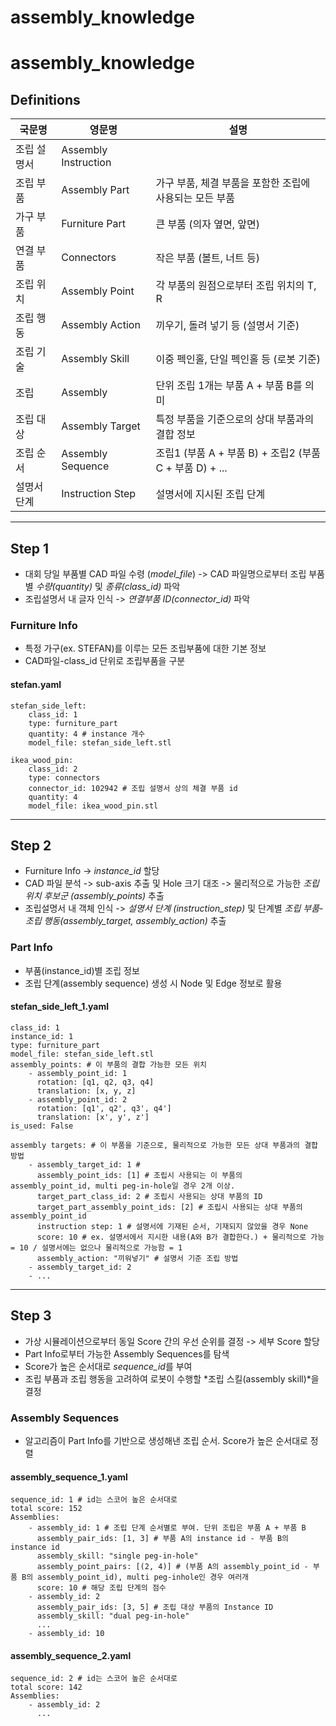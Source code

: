 # assembly_knowledge

# assembly_knowledge

## Definitions

| 국문명    | 영문명            | 설명                                        |
|-----------|-------------------|---------------------------------------------|
| 조립 설명서 | Assembly Instruction | |
| 조립 부품 | Assembly Part     | 가구 부품, 체결 부품을 포함한 조립에 사용되는 모든 부품   |
| 가구 부품 | Furniture Part    | 큰 부품 (의자 옆면, 앞면)                   |
| 연결 부품 | Connectors        | 작은 부품 (볼트, 너트 등)                   |
| 조립 위치 | Assembly Point    | 각 부품의 원점으로부터 조립 위치의 T, R        |
| 조립 행동 | Assembly Action   | 끼우기, 돌려 넣기 등 (설명서 기준)             |
| 조립 기술 | Assembly Skill    | 이중 펙인홀, 단일 펙인홀 등 (로봇 기준)        |
| 조립     | Assembly          | 단위 조립 1개는 부품 A + 부품 B를 의미           |
| 조립 대상 | Assembly Target | 특정 부품을 기준으로의 상대 부품과의 결합 정보 |
| 조립 순서 | Assembly Sequence | 조립1 (부품 A + 부품 B) + 조립2 (부품 C + 부품 D) + ... |
| 설명서 단계 | Instruction Step | 설명서에 지시된 조립 단계 |


---

## Step 1

- 대회 당일 부품별 CAD 파일 수령 (*model_file*) -> CAD 파일명으로부터 조립 부품별 *수량(quantity)* 및 *종류(class_id)* 파악
- 조립설명서 내 글자 인식 -> *연결부품 ID(connector_id)* 파악


### Furniture Info

- 특정 가구(ex. STEFAN)를 이루는 모든 조립부품에 대한 기본 정보
- CAD파일-class_id 단위로 조립부품을 구분

#### stefan.yaml

    stefan_side_left:
        class_id: 1
        type: furniture_part
        quantity: 4 # instance 개수
        model_file: stefan_side_left.stl

    ikea_wood_pin:
        class_id: 2
        type: connectors
        connector_id: 102942 # 조립 설명서 상의 체결 부품 id
        quantity: 4
        model_file: ikea_wood_pin.stl

---
## Step 2

- Furniture Info -> *instance_id* 할당
- CAD 파일 분석 -> sub-axis 추출 및 Hole 크기 대조 -> 물리적으로 가능한 *조립 위치 후보군 (assembly_points)* 추출
- 조립설명서 내 객체 인식 -> *설명서 단계 (instruction_step)* 및 단계별 *조립 부품-조립 행동(assembly_target, assembly_action)* 추출


### Part Info

- 부품(instance_id)별 조립 정보
- 조립 단계(assembly sequence) 생성 시 Node 및 Edge 정보로 활용

#### stefan_side_left_1.yaml

    class_id: 1
    instance_id: 1
    type: furniture_part
    model_file: stefan_side_left.stl
    assembly_points: # 이 부품의 결합 가능한 모든 위치
        - assembly_point_id: 1
          rotation: [q1, q2, q3, q4]
          translation: [x, y, z]
        - assembly_point_id: 2
          rotation: [q1', q2', q3', q4']
          translation: [x', y', z']
    is_used: False

    assembly targets: # 이 부품을 기준으로, 물리적으로 가능한 모든 상대 부품과의 결합 방법
        - assembly_target_id: 1 #
          assembly_point_ids: [1] # 조립시 사용되는 이 부품의 assembly_point_id, multi peg-in-hole일 경우 2개 이상.
          target_part_class_id: 2 # 조립시 사용되는 상대 부품의 ID
          target_part_assembly_point_ids: [2] # 조립시 사용되는 상대 부품의 assembly_point_id
          instruction step: 1 # 설명서에 기재된 순서, 기재되지 않았을 경우 None
          score: 10 # ex. 설명서에서 지시한 내용(A와 B가 결합한다.) + 물리적으로 가능 = 10 / 설명서에는 없으나 물리적으로 가능함 = 1
          assembly_action: "끼워넣기" # 설명서 기준 조립 방법
        - assembly_target_id: 2
        - ...

---
## Step 3

- 가상 시뮬레이션으로부터 동일 Score 간의 우선 순위를 결정 -> 세부 Score 할당
- Part Info로부터 가능한 Assembly Sequences를 탐색
- Score가 높은 순서대로 *sequence_id*를 부여
- 조립 부품과 조립 행동을 고려하여 로봇이 수행할 *조립 스킬(assembly skill)*을 결정

### Assembly Sequences

- 알고리즘이 Part Info를 기반으로 생성해낸 조립 순서. Score가 높은 순서대로 정렬

#### assembly_sequence_1.yaml
    sequence_id: 1 # id는 스코어 높은 순서대로
    total score: 152
    Assemblies:
        - assembly_id: 1 # 조립 단계 순서별로 부여. 단위 조립은 부품 A + 부품 B
          assembly_pair_ids: [1, 3] # 부품 A의 instance id - 부품 B의 instance id
          assembly_skill: "single peg-in-hole"
          assembly_point_pairs: [(2, 4)] # (부품 A의 assembly_point_id - 부품 B의 assembly_point_id), multi peg-inhole인 경우 여러개
          score: 10 # 해당 조립 단계의 점수
        - assembly_id: 2
          assembly_pair_ids: [3, 5] # 조립 대상 부품의 Instance ID
          assembly_skill: "dual peg-in-hole"
          ...
        - assembly_id: 10

#### assembly_sequence_2.yaml
    sequence_id: 2 # id는 스코어 높은 순서대로
    total score: 142
    Assemblies:
        - assembly_id: 2
          ... 
